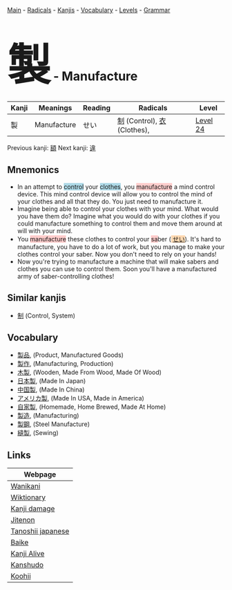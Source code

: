 <style> bigfont {font-size: 100px}</style>
[Main](../index.md) -
[Radicals](../radicals.md) -
[Kanjis](../kanjis.md) -
[Vocabulary](../vocabulary.md) -
[Levels](../levels.md) -
[Grammar](../grammar.md)
# <bigfont> 製</bigfont> - Manufacture 

| Kanji | Meanings | Reading | Radicals | Level |
| --- | --- | --- | --- | --- |
| 製 | Manufacture | せい | [制](../radicals/制.md) (Control), [衣](../radicals/衣.md) (Clothes),  | [Level 24](../levels/wk_level24.md) |

Previous kanji: [額](額.md) Next kanji: [違](違.md) 

## Mnemonics
 * In an attempt to <span style="background-color:#ADD8E6"> control</span> your <span style="background-color:#ADD8E6"> clothes</span>, you <span style="background-color:#ffcccb"> manufacture</span> a mind control device. This mind control device will allow you to control the mind of your clothes and all that they do. You just need to manufacture it.
* Imagine being able to control your clothes with your mind. What would you have them do? Imagine what you would do with your clothes if you could manufacture something to control them and move them around at will with your mind.
* You <span style="background-color:#ffcccb"> manufacture</span> these clothes to control your <span style="background-color:#ffcccb"> sa</span>ber (<span style="background-color:#fed8b1"> [せい](https://jisho.org/search/せい)</span>). It's hard to manufacture, you have to do a lot of work, but you manage to make your clothes control your saber. Now you don't need to rely on your hands!
* Now you're trying to manufacture a machine that will make sabers and clothes you can use to control them. Soon you'll have a manufactured army of saber-controlling clothes!


## Similar kanjis
 * [制](制.md) (Control, System)


## Vocabulary
 * [製品](../vocabulary/製.md), (Product, Manufactured Goods)
* [製作](../vocabulary/製.md), (Manufacturing, Production)
* [木製](../vocabulary/製.md), (Wooden, Made From Wood, Made Of Wood)
* [日本製](../vocabulary/製.md), (Made In Japan)
* [中国製](../vocabulary/製.md), (Made In China)
* [アメリカ製](../vocabulary/製.md), (Made In USA, Made in America)
* [自家製](../vocabulary/製.md), (Homemade, Home Brewed, Made At Home)
* [製造](../vocabulary/製.md), (Manufacturing)
* [製鋼](../vocabulary/製.md), (Steel Manufacture)
* [縫製](../vocabulary/製.md), (Sewing)



## Links 

| Webpage |
| --- |
| [Wanikani          ](https://www.wanikani.com/kanji/製) |
| [Wiktionary        ](https://en.wiktionary.org/wiki/製) |
| [Kanji damage      ](http://www.kanjidamage.com/kanji/search?utf8=✓&q=製) |
| [Jitenon           ](https://jitenon.com/kanji/製) |
| [Tanoshii japanese ](https://www.tanoshiijapanese.com/dictionary/kanji.cfm?k=製) |
| [Baike             ](https://baike.baidu.com/item/製) |
| [Kanji Alive       ](https://app.kanjialive.com/製) |
| [Kanshudo          ](https://www.kanshudo.com/searchmn?q=製) |
| [Koohii            ](https://kanji.koohii.com/study/kanji/製) |

